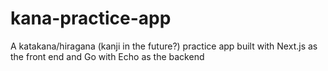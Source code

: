 # kana-practice-app

A katakana/hiragana (kanji in the future?) practice app built with Next.js as the front end and Go with Echo as the backend
